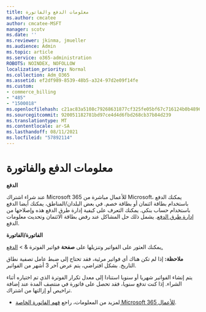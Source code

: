 ```yaml
---
title: معلومات الدفع والفاتورة
ms.author: cmcatee
author: cmcatee-MSFT
manager: scotv
ms.date: ''
ms.reviewer: jkinma, jmueller
ms.audience: Admin
ms.topic: article
ms.service: o365-administration
ROBOTS: NOINDEX, NOFOLLOW
localization_priority: Normal
ms.collection: Adm_O365
ms.assetid: ef2df989-8539-48b5-a324-97d2e09f14fe
ms.custom:
- commerce_billing
- "485"
- "1500018"
ms.openlocfilehash: c21ac83a5108c79268631877cf325fe05bf67c716124b0b4896665395c03178b
ms.sourcegitcommit: 920051182781bd97ce4d4d6fbd268cb37b84d239
ms.translationtype: MT
ms.contentlocale: ar-SA
ms.lasthandoff: 08/11/2021
ms.locfileid: "57892114"
---
```

# <a name="invoice-and-payment-information"></a>معلومات الدفع والفاتورة

**الدفع**

عند شراء اشتراك Microsoft 365 للأعمال مباشرة من Microsoft، يمكنك الدفع باستخدام بطاقة ائتمان أو بطاقة خصم.  في بعض البلدان/المناطق، يمكنك أيضا الدفع باستخدام حساب بنكي.  يمكنك التعرف على كيفية إدارة طرق الدفع هذه وإصلاحها من [إدارة طرق الدفع](https://docs.microsoft.com/microsoft-365/commerce/billing-and-payments/manage-payment-methods). يشمل ذلك حل المشاكل عند رفض بطاقة الائتمان وتحديث معلومات الدفع.

**الفاتورة/الفاتورة**

يمكنك العثور على الفواتير وتنزيلها على **صفحة** فواتير الفوترة &  >  [الدفع.](https://go.microsoft.com/fwlink/p/?linkid=848039)  

**ملاحظة:** إذا لم تكن هناك أي فواتير مرئية، فقد تحتاج إلى ضبط عامل تصفية نطاق التاريخ.  بشكل افتراضي، يتم عرض آخر 3 أشهر من الفواتير.

يتم إنشاء الفواتير شهريا أو سنويا استنادا إلى معدل تكرار الفوترة الذي تم اختياره أثناء الشراء.  إذا كنت تدفع سنويا، فقد تحصل على فاتورة في منتصف المدة عند إضافة تراخيص أو إزالتها من اشتراك.

- لمزيد من المعلومات، راجع [فهم الفاتورة الخاصة Microsoft 365 للأعمال](https://docs.microsoft.com/microsoft-365/commerce/billing-and-payments/understand-your-invoice2).